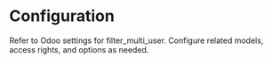 # Configuration

Refer to Odoo settings for filter_multi_user. Configure related models, access rights, and options as needed.
